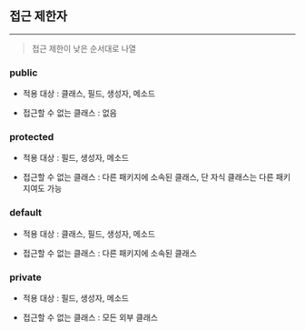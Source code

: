 ## 접근 제한자
---

> 접근 제한이 낮은 순서대로 나열


### public

* 적용 대상 : 클래스, 필드, 생성자, 메소드

* 접근할 수 없는 클래스 : 없음



### protected

* 적용 대상 : 필드, 생성자, 메소드

* 접근할 수 없는 클래스 : 다른 패키지에 소속된 클래스, 단 자식 클래스는 다른 패키지여도 가능



### default

* 적용 대상 : 클래스, 필드, 생성자, 메소드

* 접근할 수 없는 클래스 : 다른 패키지에 소속된 클래스



### private

* 적용 대상 : 필드, 생성자, 메소드

* 접근할 수 없는 클래스 : 모든 외부 클래스
